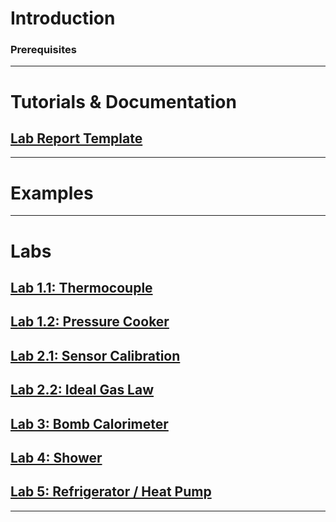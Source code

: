# Introduction

### Prerequisites
***

# Tutorials & Documentation
## [Lab Report Template](https://github.com/MAE221/Thermodynamics-Lab/blob/master/ThermoLabReportTemplate.pdf)
***

# Examples
***

# Labs
## [Lab 1.1: Thermocouple](https://github.com/MAE221/Thermodynamics-Lab/wiki/Lab-1.1)
## [Lab 1.2: Pressure Cooker](https://github.com/MAE221/Thermodynamics-Lab/wiki/Lab-1.2)
## [Lab 2.1: Sensor Calibration](https://github.com/MAE221/Thermodynamics-Lab/wiki/Lab-2.1)
## [Lab 2.2: Ideal Gas Law](https://github.com/MAE221/Thermodynamics-Lab/wiki/Lab-2.2)
## [Lab 3: Bomb Calorimeter](https://github.com/MAE221/Thermodynamics-Lab/wiki/Lab-3)
## [Lab 4: Shower](https://github.com/MAE221/Thermodynamics-Lab/wiki/Lab-4)
## [Lab 5: Refrigerator / Heat Pump](https://github.com/MAE221/Thermodynamics-Lab/wiki/Lab-5)
***
